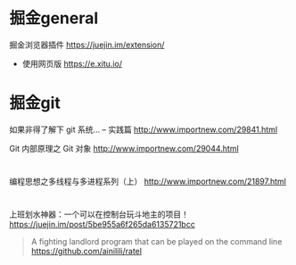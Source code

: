 
# 掘金general

掘金浏览器插件 https://juejin.im/extension/
- 使用网页版 https://e.xitu.io/


# 掘金git

如果非得了解下 git 系统… – 实践篇 http://www.importnew.com/29841.html

Git 内部原理之 Git 对象 http://www.importnew.com/29044.html

#

编程思想之多线程与多进程系列（上） http://www.importnew.com/21897.html

#

上班划水神器：一个可以在控制台玩斗地主的项目！ https://juejin.im/post/5be955a6f265da6135721bcc
> A fighting landlord program that can be played on the command line https://github.com/ainilili/ratel

